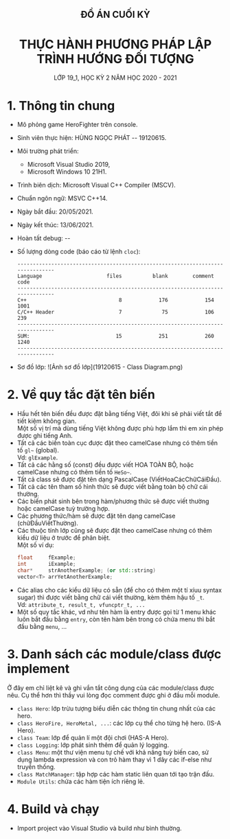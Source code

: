 <!--GITHUB LINK: https://github.com/hungngocphat01/19120615-HeroFighter-->
<!--Private repo, em sẽ public sau khi thầy khoá deadline-->

<div align="center">
<h2>ĐỒ ÁN CUỐI KỲ</h2>
<h1>THỰC HÀNH PHƯƠNG PHÁP LẬP TRÌNH HƯỚNG ĐỐI TƯỢNG</h1>
LỚP 19_1, HỌC KỲ 2 NĂM HỌC 2020 - 2021 
</div>
 
# 1. Thông tin chung
- Mô phỏng game HeroFighter trên console.
- Sinh viên thực hiện: HÙNG NGỌC PHÁT -- 19120615.
- Môi trường phát triển: 
  - Microsoft Visual Studio 2019, 
  - Microsoft Windows 10 21H1.
- Trình biên dịch: Microsoft Visual C++ Compiler (MSCV).
- Chuẩn ngôn ngữ: MSVC C++14.
- Ngày bắt đầu: 20/05/2021.
- Ngày kết thúc: 13/06/2021.
- Hoàn tất debug: --
- Số lượng dòng code (báo cáo từ lệnh `cloc`):
  ```
  -------------------------------------------------------------------------------
  Language                     files          blank        comment           code
  -------------------------------------------------------------------------------
  C++                              8            176            154           1001
  C/C++ Header                     7             75            106            239
  -------------------------------------------------------------------------------
  SUM:                            15            251            260           1240
  -------------------------------------------------------------------------------
  ```

- Sơ đồ lớp: 
![Ảnh sơ đồ lớp](19120615 - Class Diagram.png)

# 2. Về quy tắc đặt tên biến
- Hầu hết tên biến đều được đặt bằng tiếng Việt, đôi khi sẽ phải viết tắt để tiết kiệm không gian.<br>
  Một số vị trí mà dùng tiếng Việt không được phù hợp lắm thì em xin phép được ghi tiếng Anh.
- Tất cả các biến toàn cục được đặt theo camelCase nhưng có thêm tiền tố `gl~` (global). <br>Vd: `glExample`.
- Tất cả các hằng số (const) đều được viết HOA TOÀN BỘ, hoặc camelCase nhưng có thêm tiền tố `HeSo~`.
- Tất cả class sẽ được đặt tên dạng PascalCase (ViếtHoaCácChữCáiĐầu).
- Tất cả các tên tham số hình thức sẽ được viết bằng toàn bộ chữ cái thường.
- Các biến phát sinh bên trong hàm/phương thức sẽ được viết thường hoặc camelCase tuỳ trường hợp.
- Các phương thức/hàm sẽ được đặt tên dạng camelCase (chữĐầuViếtThường).
- Các thuộc tính lớp cũng sẽ được đặt theo camelCase nhưng có thêm kiểu dữ liệu ở trước để phân biệt.<br>
  Một số ví dụ:<br>
  ```c++
  float     fExample;
  int       iExample;
  char*     strAnotherExample; (or std::string)
  vector<T> arrYetAnotherExample;
  ```
- Các alias cho các kiểu dữ liệu có sẵn (để cho có thêm một tí xíuu syntax sugar) thì được viết bằng chữ cái viết thường, kèm thêm hậu tố `_t`.<br>
  Vd: `attribute_t, result_t, vfuncptr_t, ...`
- Một số quy tắc khác, vd như tên hàm là entry được gọi từ 1 menu khác luôn bắt đầu bằng `entry`, còn tên hàm bên trong có chứa menu thì bắt đầu bằng `menu`, ...<br>

# 3. Danh sách các module/class được implement
Ở đây em chỉ liệt kê và ghi vắn tắt công dụng của các module/class được nêu. Cụ thể hơn thì thầy vui lòng đọc comment được ghi ở đầu mỗi module.
- `class Hero`: lớp trừu tượng biểu diễn các thông tin chung nhất của các hero.
- `class HeroFire, HeroMetal, ...`: các lớp cụ thể cho từng hệ hero. (IS-A Hero).
- `class Team`: lớp để quản lí một đội chơi (HAS-A Hero).
- `class Logging`: lớp phát sinh thêm để quản lý logging.
- `class Menu`: một thư viện menu tự chế với khả năng tuỳ biến cao, sử dụng lambda expression và con trỏ hàm thay vì 1 dãy các if-else như truyền thống.
- `class MatchManager`: tập hợp các hàm static liên quan tới tạo trận đấu.
- `Module Utils`: chứa các hàm tiện ích riêng lẻ.

# 4. Build và chạy
- Import project vào Visual Studio và build như bình thường.
